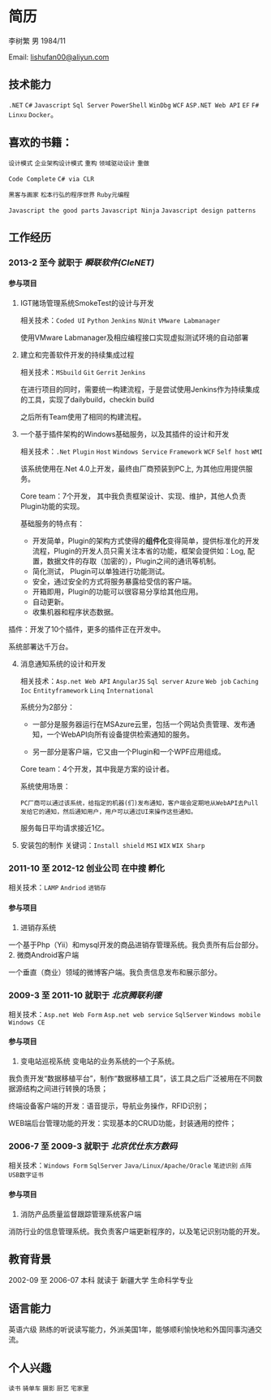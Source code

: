 # 简历
李树繁
男
1984/11

Email: lishufan00@aliyun.com

## 技术能力
`.NET` `C#` `Javascript` `Sql Server` `PowerShell` `WinDbg` `WCF` `ASP.NET Web API` `EF` `F#` `Linxu` `Docker`。

## 喜欢的书籍：
`设计模式` `企业架构设计模式` `重构` `领域驱动设计` `重做`

`Code Complete` `C# via CLR` 

`黑客与画家` `松本行弘的程序世界` `Ruby元编程`

`Javascript the good parts` `Javascript Ninja` `Javascript design patterns`

## 工作经历
### 2013-2 至今 就职于 _瞬联软件(CIeNET)_
#### 参与项目
1. IGT赌场管理系统SmokeTest的设计与开发
   
   相关技术：`Coded UI` `Python` `Jenkins` `NUnit` `VMware Labmanager`
   
   使用VMware Labmanager及相应编程接口实现虚拟测试环境的自动部署
  
2. 建立和完善软件开发的持续集成过程

   相关技术：`MSbuild` `Git` `Gerrit` `Jenkins`
        
   在进行项目的同时，需要统一构建流程，于是尝试使用Jenkins作为持续集成的工具，实现了dailybuild，checkin build

   之后所有Team使用了相同的构建流程。
     
3. 一个基于插件架构的Windows基础服务，以及其插件的设计和开发

   相关技术：`.Net` `Plugin` `Host` `Windows Service` `Framework` `WCF` `Self host` `WMI` 
   
   该系统使用在.Net 4.0上开发，最终由厂商预装到PC上, 为其他应用提供服务。
    
   Core team：7个开发， 其中我负责框架设计、实现、维护，其他人负责Plugin功能的实现。
      
   基础服务的特点有：
      
    -  开发简单，Plugin的架构方式使得的**组件化**变得简单，提供标准化的开发流程，Plugin的开发人员只需关注本省的功能，框架会提供如：Log, 配置，数据文件的存取（加密的），Plugin之间的通讯等机制。
    -  简化测试， Plugin可以单独进行功能测试。
    -  安全，通过安全的方式将服务暴露给受信的客户端。
    -  开箱即用，Plugin的功能可以很容易分享给其他应用。
    -  自动更新。
    -  收集机器和程序状态数据。
      
  插件：开发了10个插件，更多的插件正在开发中。
    
  系统部署达千万台。

4. 消息通知系统的设计和开发

   相关技术：`Asp.net Web API` `AngularJS` `Sql server` `Azure` `Web job` `Caching` `Ioc` `Entityframework` `Linq` `International`
     
   系统分为2部分：

    - 一部分是服务器运行在MSAzure云里，包括一个网站负责管理、发布通知，一个WebAPI向所有设备提供检索通知的服务。

    - 另一部分是客户端，它又由一个Plugin和一个WPF应用组成。
      
   Core team：4个开发，其中我是方案的设计者。
     
   系统使用场景：
     
       PC厂商可以通过该系统，给指定的机器(们)发布通知，客户端会定期地从WebAPI去Pull发给它的通知，然后通知用户，用户可以通过UI来操作这些通知。   
     
   服务每日平均请求接近1亿。
     
5. 安装包的制作
   关键词：`Install shield` `MSI` `WIX` `WIX Sharp`
  
### 2011-10 至 2012-12 创业公司 在中搜 孵化
 相关技术：`LAMP` `Andriod`
         `进销存`

#### 参与项目
1. 进销存系统

一个基于Php（Yii）和mysql开发的商品进销存管理系统。我负责所有后台部分。
2. 微商Android客户端

一个垂直（商业）领域的微博客户端。我负责信息发布和展示部分。

### 2009-3 至 2011-10 就职于 _北京腾联利德_
 相关技术：`Asp.net Web Form` `Asp.net web service` `SqlServer` `Windows mobile` `Windows CE`
 
#### 参与项目
1. 变电站巡视系统
变电站的业务系统的一个子系统。

我负责开发“数据移植平台”，制作“数据移植工具”，该工具之后广泛被用在不同数据源结构之间进行转换的场景；

终端设备客户端的开发：语音提示，导航业务操作，RFID识别； 

WEB端后台管理功能的开发：实现基本的CRUD功能，封装通用的控件；



### 2006-7 至 2009-3 就职于 _北京优仕东方数码_
 相关技术：`Windows Form` `SqlServer` `Java/Linux/Apache/Oracle` 
         `笔迹识别` `点阵` `USB数字证书`

#### 参与项目
1. 消防产品质量监督跟踪管理系统客户端

消防行业的信息管理系统。我负责客户端更新程序的，以及笔记识别功能的开发。

## 教育背景
2002-09 至 2006-07 本科 就读于 新疆大学 生命科学专业

## 语言能力
英语六级 熟练的听说读写能力，外派美国1年，能够顺利愉快地和外国同事沟通交流。

## 个人兴趣
`读书` `骑单车` `摄影` `厨艺` `宅家里`
